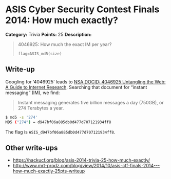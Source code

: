 # ASIS Cyber Security Contest Finals 2014: How much exactly?

**Category:** Trivia
**Points:** 25
**Description:**

> 4046925: How much the exact IM per year?
>
> `flag=ASIS_md5(size)`

## Write-up

Googling for ‘4046925’ leads to [NSA DOCID: 4046925 Untangling the Web: A Guide to Internet Research](https://www.nsa.gov/public_info/_files/untangling_the_web.pdf). Searching that document for “instant messaging” (IM), we find:

> Instant messaging generates five billion messages a day (750GB), or 274 Terabytes a year.

```bash
$ md5 -s '274'
MD5 ("274") = d947bf06a885db0d477d707121934ff8
```

The flag is `ASIS_d947bf06a885db0d477d707121934ff8`.

## Other write-ups

* <https://hackucf.org/blog/asis-2014-trivia-25-how-much-exactly/>
* <http://www.mrt-prodz.com/blog/view/2014/10/asis-ctf-finals-2014---how-much-exactly-25pts-writeup>
